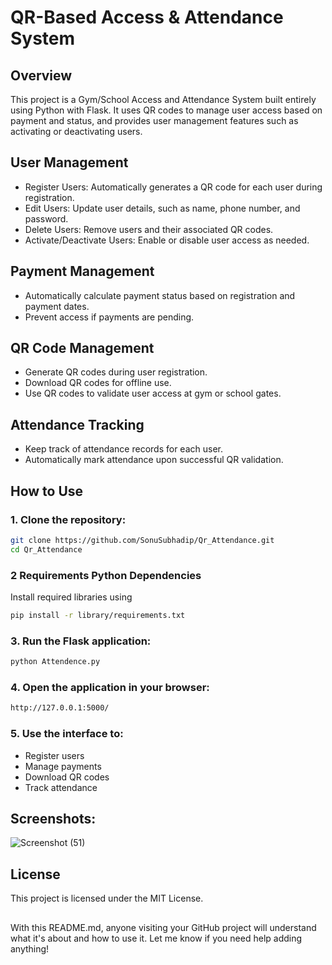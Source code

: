 # QR-Based Access & Attendance System
## Overview
This project is a Gym/School Access and Attendance System built entirely using Python with Flask. It uses QR codes to manage user access based on payment and status, and provides user management features such as activating or deactivating users.

## User Management
- Register Users: Automatically generates a QR code for each user during registration.
- Edit Users: Update user details, such as name, phone number, and password.
- Delete Users: Remove users and their associated QR codes.
- Activate/Deactivate Users: Enable or disable user access as needed.
## Payment Management
- Automatically calculate payment status based on registration and payment dates.
- Prevent access if payments are pending.
## QR Code Management
- Generate QR codes during user registration.
- Download QR codes for offline use.
- Use QR codes to validate user access at gym or school gates.
## Attendance Tracking
- Keep track of attendance records for each user.
- Automatically mark attendance upon successful QR validation.

## How to Use
### 1. Clone the repository:
```bash
git clone https://github.com/SonuSubhadip/Qr_Attendance.git
cd Qr_Attendance
```
### 2 Requirements Python Dependencies
Install required libraries using
```bash
pip install -r library/requirements.txt
```

### 3. Run the Flask application:
```bash
python Attendence.py
```

### 4. Open the application in your browser:
```bash
http://127.0.0.1:5000/
```

### 5. Use the interface to:
- Register users
- Manage payments
- Download QR codes
- Track attendance

## Screenshots:
![Screenshot (51)](https://github.com/user-attachments/assets/b7536da5-1861-421d-b610-fc2ec843bdf8)

## License
This project is licensed under the MIT License.

##
With this README.md, anyone visiting your GitHub project will understand what it's about and how to use it. Let me know if you need help adding anything!

